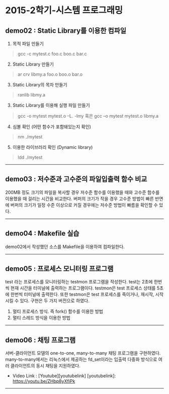 2015-2학기-시스템 프로그래밍
==========

demo02 : Static Library를 이용한 컴파일
----------
1) 목적 파일 만들기
  > gcc -c mytest.c foo.c boo.c bar.c

2) Static Library 만들기
> ar crv libmy.a foo.o boo.o bar.o

3) Static Library의 목차 만들기
> ranlib libmy.a

3) Static Library를 이용해 실행 파일 만들기
> gcc -o mytest mytest.o –L. -lmy 혹은
> gcc –o mytest mytest.o libmy.a

4) 심볼 확인 (어떤 함수가 포함돼있는지 확인)
> nm ./mytest

5) 이용한 라이브러리 확인 (Dynamic library)
> ldd ./mytest

----------

demo03 : 저수준과 고수준의 파일입출력 함수 비교
----------

200MB 정도 크기의 파일을 복사할 경우 저수준 함수를 이용했을 때와 고수준 함수를 이용했을 때 걸리는 시간을 비교한다. 버퍼의 크기가 작을 경우 고수준 방법이 빠른 반면에 버퍼의 크기가 일정 수준 이상으로 커질 경우에는 저수준 방법이 빠름을 확인할 수 있다.

----------

demo04 : Makefile 실습
----------

demo02에서 작성했던 소스를 Makefile을 이용하여 컴파일한다.

----------

demo05 : 프로세스 모니터링 프로그램
----------

test 라는 프로세스를 모니터링하는 testmon 프로그램을 작성한다. test는 2초에 한번씩 현재 시간을 터미널에 출력하는 프로그램이다. testmon은 test 프로세스 상태를 5초에 한번씩 터미널에 출력한다. 또한 testmon은 test 프로세스를 죽이거나, 재시작, 시작시킬 수 있다.
구현은 두 가지 버전으로 하였다.
1) 멀티 프로세스 방식. 즉 fork() 함수를 이용한 방법
2) 멀티 스레드 방식을 이용한 방법

----------

demo06 : 채팅 프로그램
----------

서버-클라이언트 모델의 one-to-one, many-to-many 채팅 프로그램을 구현하였다. many-to-many에서는 리눅스에서 제공하는 fd_set이라는 입출력 다중화 방식으로 여러 클라이언트의 동시 채팅을 지원하였다.

* Video Link : [Youtube][youtubelink]
[youtubelink]: https://youtu.be/ZHbp8yXfiPk

----------

